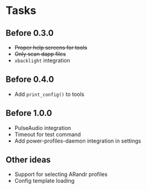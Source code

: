 # Tasks

## Before 0.3.0
* ~~Proper help screens for tools~~
* ~~Only scan dapp files~~
* `xbacklight` integration

## Before 0.4.0
* Add `print_config()` to tools

## Before 1.0.0
* PulseAudio integration
* Timeout for test command
* Add power-profiles-daemon integration in settings

## Other ideas
* Support for selecting ARandr profiles
* Config template loading
